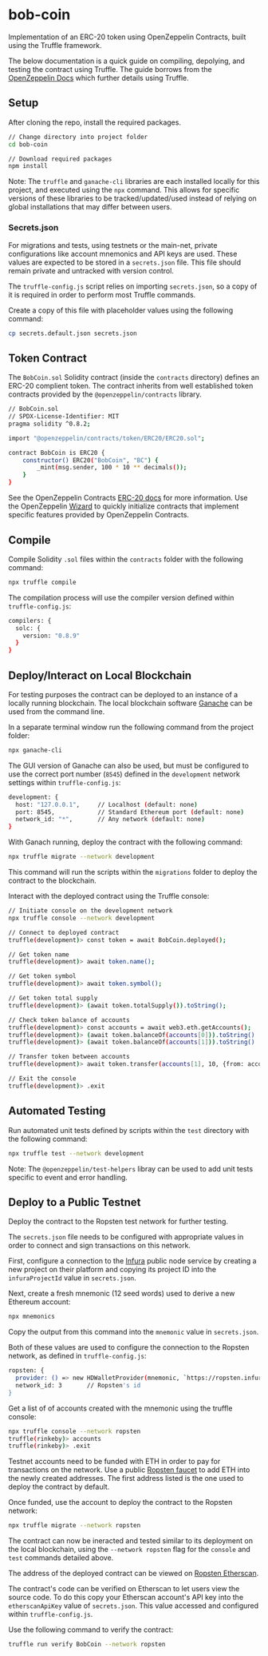 # bob-coin
Implementation of an ERC-20 token using OpenZeppelin Contracts, built using the Truffle framework. 

The below documentation is a quick guide on compiling, depolying, and testing the contract using Truffle. The guide borrows from the [OpenZeppelin Docs](https://docs.openzeppelin.com/learn/) which further details using Truffle.

## Setup
After cloning the repo, install the required packages.

```bash
// Change directory into project folder 
cd bob-coin

// Download required packages
npm install
```

Note: The `truffle` and `ganache-cli` libraries are each installed locally for this project, and executed using the `npx` command. This allows for specific versions of these libraries to be tracked/updated/used instead of relying on global installations that may differ between users. 

### Secrets.json
For migrations and tests, using testnets or the main-net, private configurations like account mnemonics and API keys are used. These values are expected to be stored in a `secrets.json` file. This file should remain private and untracked with version control. 

The `truffle-config.js` script relies on importing `secrets.json`, so a copy of it is required in order to perform most Truffle commands. 

Create a copy of this file with placeholder values using the following command: 

```bash
cp secrets.default.json secrets.json
```

## Token Contract
The `BobCoin.sol` Solidity contract (inside the `contracts` directory) defines an ERC-20 complient token. The contract inherits from well established token contracts provided by the `@openzeppelin/contracts` library.

```bash
// BobCoin.sol
// SPDX-License-Identifier: MIT
pragma solidity ^0.8.2;

import "@openzeppelin/contracts/token/ERC20/ERC20.sol";

contract BobCoin is ERC20 {
    constructor() ERC20("BobCoin", "BC") {  
        _mint(msg.sender, 100 * 10 ** decimals());
    }
}
```

See the OpenZeppelin Contracts [ERC-20 docs](https://docs.openzeppelin.com/contracts/4.x/erc20) for more information. Use the OpenZeppelin [Wizard](https://docs.openzeppelin.com/contracts/4.x/wizard) to quickly initialize contracts that implement specific features provided by OpenZeppelin Contracts.

## Compile
Compile Solidity `.sol` files within the `contracts` folder with the following command: 

```bash
npx truffle compile
```

The compilation process will use the compiler version defined within `truffle-config.js`: 

```bash
compilers: {
  solc: {
    version: "0.8.9"
  }
}
```

## Deploy/Interact on Local Blockchain
For testing purposes the contract can be deployed to an instance of a locally running blockchain. The local blockchain software [Ganache](https://www.trufflesuite.com/ganache) can be used from the command line. 

In a separate terminal window run the following command from the project folder: 
```bash
npx ganache-cli
```

The GUI version of Ganache can also be used, but must be configured to use the correct port number (`8545`) defined in the `development` network settings within `truffle-config.js`: 

```bash
development: {
  host: "127.0.0.1",     // Localhost (default: none)
  port: 8545,            // Standard Ethereum port (default: none)
  network_id: "*",       // Any network (default: none)
}
```

With Ganach running, deploy the contract with the following command: 
```bash
npx truffle migrate --network development
```

This command will run the scripts within the `migrations` folder to deploy the contract to the blockchain. 

Interact with the deployed contract using the Truffle console: 

```bash
// Initiate console on the development network
npx truffle console --network development

// Connect to deployed contract
truffle(development)> const token = await BobCoin.deployed();

// Get token name
truffle(development)> await token.name();

// Get token symbol
truffle(development)> await token.symbol();

// Get token total supply
truffle(development)> (await token.totalSupply()).toString();

// Check token balance of accounts 
truffle(development)> const accounts = await web3.eth.getAccounts();
truffle(development)> (await token.balanceOf(accounts[0])).toString()
truffle(development)> (await token.balanceOf(accounts[1])).toString()

// Transfer token between accounts
truffle(development)> await token.transfer(accounts[1], 10, {from: accounts[0]})

// Exit the console
truffle(development)> .exit
```

## Automated Testing
Run automated unit tests defined by scripts within the `test` directory with the following command: 

```bash
npx truffle test --network development
```

Note: The `@openzeppelin/test-helpers` libray can be used to add unit tests specific to event and error handling.

## Deploy to a Public Testnet
Deploy the contract to the Ropsten test network for further testing.

The `secrets.json` file needs to be configured with appropriate values in order to connect and sign transactions on this network. 

First, configure a connection to the [Infura](https://infura.io/) public node service by creating a new project on their platform and copying its project ID into the `infuraProjectId` value in `secrets.json`.

Next, create a fresh mnemonic (12 seed words) used to derive a new Ethereum account:

```bash
npx mnemonics
```

Copy the output from this command into the `mnemonic` value in `secrets.json`.

Both of these values are used to configure the connection to the Ropsten network, as defined in `truffle-config.js`: 

```bash
ropsten: {
  provider: () => new HDWalletProvider(mnemonic, `https://ropsten.infura.io/v3/${infuraProjectId}`),
  network_id: 3       // Ropsten's id
}
```

Get a list of of accounts created with the mnemonic using the truffle console: 

```bash
npx truffle console --network ropsten
truffle(rinkeby)> accounts
truffle(rinkeby)> .exit
```

Testnet accounts need to be funded with ETH in order to pay for transactions on the network. Use a public [Ropsten faucet](https://faucet.ropsten.be/) to add ETH into the newly created addresses. The first address listed is the one used to deploy the contract by default. 

Once funded, use the account to deploy the contract to the Ropsten network: 

```bash
npx truffle migrate --network ropsten
```

The contract can now be ineracted and tested similar to its deployment on the local blockchain, using the `--network ropsten` flag for the `console` and `test` commands detailed above. 

The address of the deployed contract can be viewed on [Ropsten Etherscan](https://ropsten.etherscan.io/). 

The contract's code can be verified on Etherscan to let users view the source code. To do this copy your Etherscan account's API key into the `etherscanApiKey` value of `secrets.json`. This value accessed and configured within `truffle-config.js`.

Use the following command to verify the contract: 

```bash
truffle run verify BobCoin --network ropsten
```
